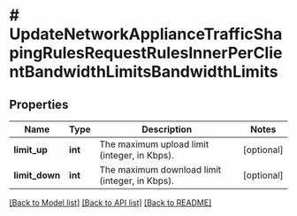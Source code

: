 # # UpdateNetworkApplianceTrafficShapingRulesRequestRulesInnerPerClientBandwidthLimitsBandwidthLimits

## Properties

Name | Type | Description | Notes
------------ | ------------- | ------------- | -------------
**limit_up** | **int** | The maximum upload limit (integer, in Kbps). | [optional]
**limit_down** | **int** | The maximum download limit (integer, in Kbps). | [optional]

[[Back to Model list]](../../README.md#models) [[Back to API list]](../../README.md#endpoints) [[Back to README]](../../README.md)
